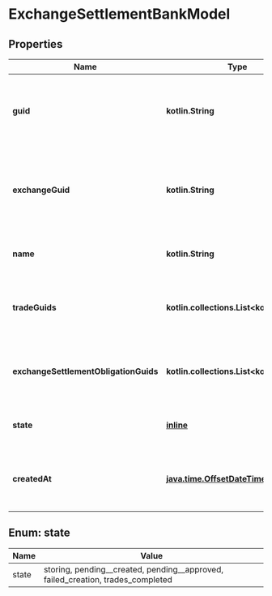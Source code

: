 
# ExchangeSettlementBankModel

## Properties
Name | Type | Description | Notes
------------ | ------------- | ------------- | -------------
**guid** | **kotlin.String** | Auto-generated unique identifier for the exchange settlement. |  [optional]
**exchangeGuid** | **kotlin.String** | The identifier of the exchange that corresponds to this settlement. |  [optional]
**name** | **kotlin.String** | The name of the exchange settlement. |  [optional]
**tradeGuids** | **kotlin.collections.List&lt;kotlin.String&gt;** | The exchange settlement&#39;s set of included trade guids. |  [optional]
**exchangeSettlementObligationGuids** | **kotlin.collections.List&lt;kotlin.String&gt;** | The exchange settlement&#39;s set of obligation guids. |  [optional]
**state** | [**inline**](#State) | The exchange settlement&#39;s state |  [optional]
**createdAt** | [**java.time.OffsetDateTime**](java.time.OffsetDateTime.md) | ISO8601 datetime the exchange settlement was created at. |  [optional]


<a name="State"></a>
## Enum: state
Name | Value
---- | -----
state | storing, pending__created, pending__approved, failed_creation, trades_completed



